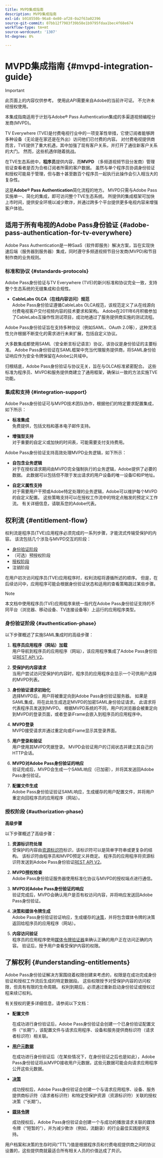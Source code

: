```yaml
---
title: MVPD集成指南
description: MVPD集成指南
exl-id: b918550b-96a8-4e80-af28-0a2f63a02396
source-git-commit: 07bb12f7983f39b58e1b9795fdaa1bec4f68e674
workflow-type: tm+mt
source-wordcount: '1307'
ht-degree: 0%

---
```


# MVPD集成指南 {#mvpd-integration-guide}

>[!IMPORTANT]
>
> 此页面上的内容仅供参考。 使用此API需要来自Adobe的当前许可证。 不允许未经授权使用。

本集成指南适用于计划与Adobe® Pass Authentication集成的多渠道视频编程分发商(MVPD)。

TV Everywhere (TVE)是付费电视行业中的一项变革性举措，它使订阅者能够跨多种设备（无论是在家还是在外出）访问他们已付费的内容。 对付费电视提供商而言，TVE提供了重大机遇，其中加强了现有客户关系，并打开了通往新客户关系的大门。 然而，这些机遇伴随着挑战。

在TVE生态系统中，**程序员**&#x200B;提供内容，而&#x200B;**MVPD** （多频道视频节目分发商）管理验证查看者是否为合格订阅者所需的客户数据。 虽然与单个程序员协调身份验证和授权可能易于管理，但与数十甚至数百个程序员一起执行此操作会引入相当大的复杂性。

这是&#x200B;**Adobe® Pass Authentication**&#x200B;简化流程的地方。 MVPD只需与Adobe Pass实施单一、简化的集成，即可访问整个TVE生态系统。 所提供的集成框架可加快上市时间，提供安全环境以减少欺诈，并通过跨多个平台提供更多电视内容来增强客户体验。

## 适用于所有电视的Adobe Pass身份验证 {#adobe-pass-authentication-for-tv-everywhere}

Adobe Pass Authentication是一种SaaS（软件即服务）解决方案，旨在实现快速后端（服务器到服务器）集成，同时遵守多频道视频节目分发商(MVPD)和节目制作商的业务规则。

### 标准和协议 {#standards-protocols}

Adobe Pass身份验证与TV Everywhere (TVE)的新兴标准和协议完全一致，支持整个生态系统的无缝集成和合规性。

* **CableLabs OLCA（在线内容访问）规范**\
  Adobe Pass身份验证遵循CableLabs OLCA规范，该规范定义了从在线源向付费电视客户交付视频内容的技术要求和架构。 Adobe在2011年6月积极参加了CableLabs互操作性测试项目，成功地通过了服务提供商实施的测试流程。

Adobe Pass身份验证旨在支持多种协议（例如SAML、OAuth 2.0等），这种灵活性允许根据不断变化的需求进行未来扩展，包括自定义协议。

大多数集成都使用SAML（安全断言标记语言）协议，该协议是身份验证的主要标准。 Adobe Pass身份验证在SAML框架中充当代理服务提供商，将SAML身份验证响应作为安全令牌保留在Adobe公共域中。

归根结底，Adobe Pass身份验证与协议无关，旨在与OLCA标准紧密配合。 这些标准为程序员、MVPD和服务提供商建立了通用框架，确保以一致的方法实施TVE功能。

### 集成和支持 {#integration-support}

Adobe Pass身份验证可与MVPD技术团队协作，根据他们的特定要求配置集成，如下所示：

* **标准集成**\
  免费提供，包括文档和基本电子邮件支持。

* **增强型支持**\
  对于重要的自定义或加快的时间表，可能需要支付支持费用。

Adobe Pass身份验证支持高效处理MVPD业务逻辑，如下所示：

* **自包含业务逻辑**\
  对于在授权请求期间由MVPD完全强制执行的业务逻辑，Adobe提供了必要的数据。 此数据可以包括但不限于发出请求的用户设备的唯一设备ID和IP地址。

* **自定义属性支持**\
  对于需要用户干预或Adobe特定处理的业务逻辑，Adobe可以维护每个MVPD的自定义配置。 这些策略支持可以在授权工作流中的特定点触发的预定义工作流。 有关详细信息，请联系您的Adobe代表。

## 权利流 {#entitlement-flow}

权利流是程序员(TVE)应用程序必须完成的一系列步骤，才能流式传输受保护的内容。 该流包括几个涉及与MVPD交互的阶段：

* [身份验证阶段](#authentication-phase)
* （可选）预授权阶段
* [授权阶段](#authorization-phase)
* 注销阶段

在用户初次访问程序员(TVE)应用程序时，权利流程将遵循所述的顺序。 但是，在后续访问中，应用程序可能会根据身份验证状态和适用的查看策略跳过某些步骤。

>[!NOTE]
>
> 本文档中使用程序员(TVE)应用程序来统一指代在Adobe Pass身份验证支持的不同平台（浏览器、移动设备、TV连接设备等）上运行的应用程序类型。

### 身份验证阶段 {#authentication-phase}

以下步骤概述了实施SAML集成时的高级步骤：

1. **程序员应用程序（网站）加载**\
   用户导航到程序员的应用程序（网站），该应用程序集成了Adobe Pass身份验证[REST API V2](/help/authentication/integration-guide-programmers/rest-apis/rest-api-v2/rest-api-v2-overview.md)。

1. **受保护的内容请求**\
   当用户尝试访问受保护的内容时，程序员的应用程序会显示一个可供用户选择的MVPD列表。

1. **身份验证请求初始化**\
   选择MVPD后，用户将被重定向到Adobe Pass身份验证服务器。 如果是SAML集成，将在此处生成选定MVPD的加密SAML身份验证请求。 此请求将代表程序员发送到MVPD。 根据MVPD系统的不同，用户的浏览器会被重定向到MVPD的登录页面，或者登录iFrame会嵌入到程序员的应用程序中。

1. **MVPD登录**\
   MVPD接受请求并通过重定向或iFrame显示其登录界面。

1. **用户登录和验证**\
   用户使用其MVPD凭据登录。 MVPD会验证用户的订阅状态并建立其自己的HTTP会话。

1. **MVPD对Adobe Pass身份验证的响应**\
   验证完成后，MVPD会生成一个SAML响应（已加密），并将其发送回Adobe Pass身份验证。

1. **配置文件生成**\
   Adobe Pass身份验证验证SAML响应，生成缓存的用户配置文件，并将用户重定向回程序员的应用程序（网站）。

### 授权阶段 {#authorization-phase}

**高级步骤**

以下步骤概述了高级步骤：

1. **资源标识符处理**\
   受保护的内容由[资源标识符](/help/authentication/integration-guide-programmers/features-standard/entitlements/decisions.md#resource-identifier)标识，该标识符可以是简单字符串或更复杂的结构。 该标识符由程序员和MVPD预定义并商定。 程序员的应用程序将资源标识符发送到Adobe Pass身份验证[REST API V2](/help/authentication/integration-guide-programmers/rest-apis/rest-api-v2/rest-api-v2-overview.md)。

1. **MVPD授权检查**\
   Adobe Pass身份验证服务器使用标准化协议与MVPD的授权端点进行通信。

1. **MVPD对Adobe Pass身份验证的响应**\
   验证完成后，MVPD会确认用户是否有权访问内容，并将响应发送回Adobe Pass身份验证。

1. **决策和媒体令牌生成**\
   Adobe Pass身份验证验证响应，生成缓存的[决策](/help/authentication/integration-guide-programmers/features-standard/entitlements/decisions.md)，并将包含媒体令牌的决策返回给程序员的应用程序（网站）。

1. **内容访问验证**\
   程序员的应用程序使用[媒体令牌验证器](/help/authentication/integration-guide-programmers/features-standard/entitlements/media-tokens.md#media-token-verifier)来确认正确的用户正在访问正确的内容。 验证后，授予用户查看受保护内容的权限。

## 了解权利 {#understanding-entitlements}

Adobe Pass身份验证解决方案围绕着权限创建来考虑的，权限是在成功完成身份验证和授权工作流后生成的特定数据段。 这些权限授予对受保护内容的访问权限，但具有有限的生命周期。 权利到期后，必须通过重新启动身份验证或授权过程来续订权利。

有关授权的更多详细信息，请参阅以下文档：

* **配置文件**

  在成功进行身份验证后，Adobe Pass身份验证会创建一个已身份验证配置文件（“长期”），该配置文件与请求应用程序、设备和服务提供商标识符（请求者标识符）相关联。

* **[用户元数据](/help/authentication/integration-guide-programmers/features-standard/entitlements/user-metadata.md)**

  在成功进行身份验证后（在某些情况下，在身份验证之后也是如此），Adobe Pass身份验证将从MVPD接收用户元数据，这些元数据可能会向请求应用程序公开这些元数据。

* **[决策](/help/authentication/integration-guide-programmers/features-standard/entitlements/decisions.md)**

  成功授权后，Adobe Pass身份验证会创建一个与请求应用程序、设备、服务提供商标识符（请求者标识符）和特定受保护资源（资源标识符）关联的授权决策（“长期”）。

* **[媒体令牌](/help/authentication/integration-guide-programmers/features-standard/entitlements/media-tokens.md)**

  成功授权后，Adobe Pass身份验证会创建一个与成功的播放请求关联的媒体令牌（“短暂的”），并为减少欺诈（例如，流翻录）的行业最佳实践提供支持。

用户档案和决策的生存时间(“TTL”)值是根据程序员和付费电视提供商之间的协议设置的，这些提供商就最适合所有相关人员的价值达成了共识。
